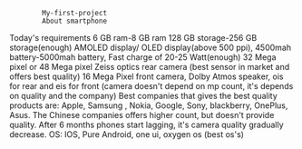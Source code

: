             My-first-project
            About smartphone

Today's requirements
6 GB ram-8 GB ram
128 GB storage-256 GB storage(enough)
AMOLED display/ OLED display(above 500 ppi), 
4500mah battery-5000mah battery,
Fast charge of 20-25 Watt(enough)
32 Mega pixel or 48 Mega pixel Zeiss optics rear camera (best sensor in market and offers best quality)
16 Mega Pixel front camera,
Dolby Atmos speaker,
ois for rear and eis for front (camera doesn't depend on mp count, it's depends on quality and the company)
Best companies that gives the best quality products are: Apple, Samsung , Nokia, Google, 
Sony, blackberry, OnePlus, Asus.
The Chinese companies offers higher count, but doesn't provide quality. After 6 months phones start lagging, it's camera quality gradually decrease.
OS: IOS, Pure Android, one ui, oxygen os (best os's)

